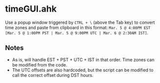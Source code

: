 # timeGUI.ahk
Use a popup window triggered by `CTRL + \` (above the Tab key) to convert time zones and paste from clipboard in this format: `Mar. 5 @ 4:00PM EST [Mar. 5 @ 1:00PM PST | Mar. 5 @ 9:00PM UTC | Mar. 6 @ 2:30AM IST]`.

 ## Notes
* As is, will handle EST + PST + UTC + IST in that order. Time zones can be modified from the code.
* The UTC offsets are also hardcoded, but the script can be modified to call the correct offset during DST hours.
